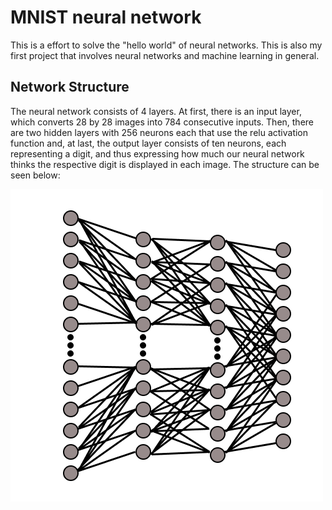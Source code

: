 # MNIST neural network

This is a effort to solve the "hello world" of neural networks. This is also my first project that involves neural networks and machine learning in general.

## Network Structure
The neural network consists of 4 layers. At first, there is an input layer, which converts 28 by 28 images into 784 consecutive inputs. Then, there are two hidden layers with 256 neurons each that use the relu activation function and, at last, the output layer consists of ten neurons, each representing a digit, and thus expressing how much our neural network thinks the respective digit is displayed in each image. The structure can be seen below:

![Structure](/for-readme/structure.png)
